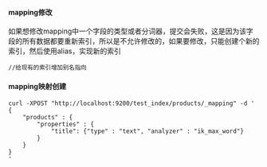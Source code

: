 #### mapping修改
如果想修改mapping中一个字段的类型或者分词器，提交会失败，这是因为该字段的所有数据都要重新索引，所以是不允许修改的，如果要修改，只能创建个新的索引，然后使用alias，实现新的索引
```shell
//给现有的索引增加别名指向
```


#### mapping映射创建
```shell
curl -XPOST "http://localhost:9200/test_index/products/_mapping" -d '
{
	"products" : {
		"properties" : {
			"title": {"type" : "text", "analyzer" : "ik_max_word"}
		}
	}
}
'
```
